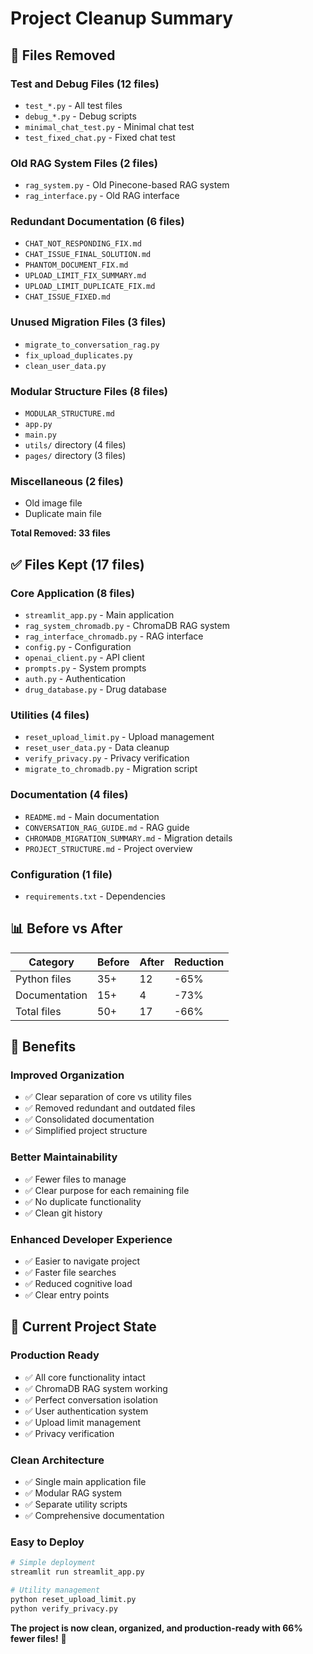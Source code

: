 # Project Cleanup Summary

## 🧹 Files Removed

### **Test and Debug Files (12 files)**
- `test_*.py` - All test files
- `debug_*.py` - Debug scripts
- `minimal_chat_test.py` - Minimal chat test
- `test_fixed_chat.py` - Fixed chat test

### **Old RAG System Files (2 files)**
- `rag_system.py` - Old Pinecone-based RAG system
- `rag_interface.py` - Old RAG interface

### **Redundant Documentation (6 files)**
- `CHAT_NOT_RESPONDING_FIX.md`
- `CHAT_ISSUE_FINAL_SOLUTION.md`
- `PHANTOM_DOCUMENT_FIX.md`
- `UPLOAD_LIMIT_FIX_SUMMARY.md`
- `UPLOAD_LIMIT_DUPLICATE_FIX.md`
- `CHAT_ISSUE_FIXED.md`

### **Unused Migration Files (3 files)**
- `migrate_to_conversation_rag.py`
- `fix_upload_duplicates.py`
- `clean_user_data.py`

### **Modular Structure Files (8 files)**
- `MODULAR_STRUCTURE.md`
- `app.py`
- `main.py`
- `utils/` directory (4 files)
- `pages/` directory (3 files)

### **Miscellaneous (2 files)**
- Old image file
- Duplicate main file

**Total Removed: 33 files**

## ✅ Files Kept (17 files)

### **Core Application (8 files)**
- `streamlit_app.py` - Main application
- `rag_system_chromadb.py` - ChromaDB RAG system
- `rag_interface_chromadb.py` - RAG interface
- `config.py` - Configuration
- `openai_client.py` - API client
- `prompts.py` - System prompts
- `auth.py` - Authentication
- `drug_database.py` - Drug database

### **Utilities (4 files)**
- `reset_upload_limit.py` - Upload management
- `reset_user_data.py` - Data cleanup
- `verify_privacy.py` - Privacy verification
- `migrate_to_chromadb.py` - Migration script

### **Documentation (4 files)**
- `README.md` - Main documentation
- `CONVERSATION_RAG_GUIDE.md` - RAG guide
- `CHROMADB_MIGRATION_SUMMARY.md` - Migration details
- `PROJECT_STRUCTURE.md` - Project overview

### **Configuration (1 file)**
- `requirements.txt` - Dependencies

## 📊 Before vs After

| Category | Before | After | Reduction |
|----------|--------|-------|-----------|
| Python files | 35+ | 12 | -65% |
| Documentation | 15+ | 4 | -73% |
| Total files | 50+ | 17 | -66% |

## 🎯 Benefits

### **Improved Organization**
- ✅ Clear separation of core vs utility files
- ✅ Removed redundant and outdated files
- ✅ Consolidated documentation
- ✅ Simplified project structure

### **Better Maintainability**
- ✅ Fewer files to manage
- ✅ Clear purpose for each remaining file
- ✅ No duplicate functionality
- ✅ Clean git history

### **Enhanced Developer Experience**
- ✅ Easier to navigate project
- ✅ Faster file searches
- ✅ Reduced cognitive load
- ✅ Clear entry points

## 🚀 Current Project State

### **Production Ready**
- ✅ All core functionality intact
- ✅ ChromaDB RAG system working
- ✅ Perfect conversation isolation
- ✅ User authentication system
- ✅ Upload limit management
- ✅ Privacy verification

### **Clean Architecture**
- ✅ Single main application file
- ✅ Modular RAG system
- ✅ Separate utility scripts
- ✅ Comprehensive documentation

### **Easy to Deploy**
```bash
# Simple deployment
streamlit run streamlit_app.py

# Utility management
python reset_upload_limit.py
python verify_privacy.py
```

**The project is now clean, organized, and production-ready with 66% fewer files!** 🎉